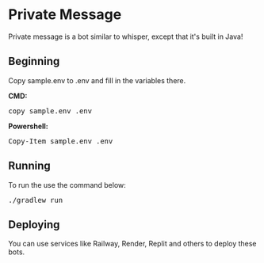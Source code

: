 # Private Message
Private message is a bot similar to whisper, except that it's built in Java!

## Beginning
Copy sample.env to .env and fill in the variables there.

<b>CMD:</b>
<pre>copy sample.env .env</pre>

<b>Powershell:</b>
<pre>Copy-Item sample.env .env</pre>

## Running
To run the use the command below:
<pre>./gradlew run</pre>

## Deploying
You can use services like Railway, Render, Replit and others to deploy these bots.